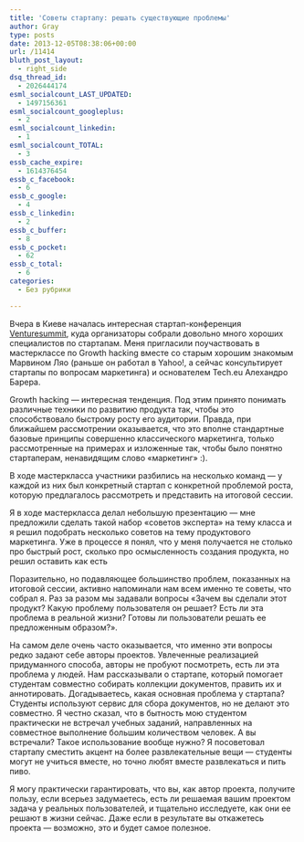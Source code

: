 ```yaml
---
title: 'Советы стартапу: решать существующие проблемы'
author: Gray
type: posts
date: 2013-12-05T08:38:06+00:00
url: /11414
bluth_post_layout:
  - right_side
dsq_thread_id:
  - 2026444174
esml_socialcount_LAST_UPDATED:
  - 1497156361
esml_socialcount_googleplus:
  - 2
esml_socialcount_linkedin:
  - 1
esml_socialcount_TOTAL:
  - 3
essb_cache_expire:
  - 1614376454
essb_c_facebook:
  - 6
essb_c_google:
  - 4
essb_c_linkedin:
  - 2
essb_c_buffer:
  - 8
essb_c_pocket:
  - 62
essb_c_total:
  - 6
categories:
  - Без рубрики

---
```








Вчера в Киеве началась интересная стартап-конференция <a href="http://venturesummit.eu/" target="_blank">Venturesummit</a>, куда организаторы собрали довольно много хороших специалистов по стартапам. Меня пригласили поучаствовать в мастерклассе по Growth hacking вместе со старым хорошим знакомым Марвином Ляо (раньше он работал в Yahoo!, а сейчас консультирует стартапы по вопросам маркетинга) и основателем Tech.eu Алехандро Барера.

Growth hacking — интересная тенденция. Под этим принято понимать различные техники по развитию продукта так, чтобы это способствовало быстрому росту его аудитории. Правда, при ближайшем рассмотрении оказывается, что это вполне стандартные базовые принципы совершенно классического маркетинга, только рассмотренные на примерах и изложенные так, чтобы было понятно стартаперам, ненавидящим слово &#171;маркетинг&#187; :).

В ходе мастеркласса участники разбились на несколько команд — у каждой из них был конкретный стартап с конкретной проблемой роста, которую предлагалось рассмотреть и представить на итоговой сессии.

Я в ходе мастеркласса делал небольшую презентацию — мне предложили сделать такой набор &#171;советов эксперта&#187; на тему класса и я решил подобрать несколько советов на тему продуктового маркетинга. Уже в процессе я понял, что у меня получается не столько про быстрый рост, сколько про осмысленность создания продукта, но решил оставить как есть

Поразительно, но подавляющее большинство проблем, показанных на итоговой сессии, активно напоминали нам всем именно те советы, что собрал я. Раз за разом мы задавали вопросы &#171;Зачем вы сделали этот продукт? Какую проблему пользователя он решает? Есть ли эта проблема в реальной жизни? Готовы ли пользователи решать ее предложенным образом?&#187;.

На самом деле очень часто оказывается, что именно эти вопросы редко задают себе авторы проектов. Увлеченные реализацией придуманного способа, авторы не пробуют посмотреть, есть ли эта проблема у людей. Нам рассказывали о стартапе, который помогает студентам совместно собирать коллекции документов, править их и аннотировать. Догадываетесь, какая основная проблема у стартапа? Студенты используют сервис для сбора документов, но не делают это совместно. Я честно сказал, что в бытность мою студентом практически не встречал учебных заданий, направленных на совместное выполнение большим количеством человек. А вы встречали? Такое использование вообще нужно? Я посоветовал стартапу сместить акцент на более развлекательные вещи — студенты могут не учиться вместе, но точно любят вместе развлекаться и пить пиво.

Я могу практически гарантировать, что вы, как автор проекта, получите пользу, если всерьез задумаетесь, есть ли решаемая вашим проектом задача у реальных пользователей, и тщательно исследуете, как они ее решают в жизни сейчас. Даже если в результате вы откажетесь проекта — возможно, это и будет самое полезное.